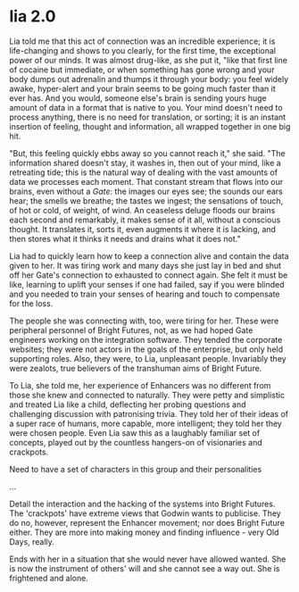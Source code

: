 
# lia 2.0

Lia told me that this act of connection was an incredible experience; it is life-changing and shows to you clearly, for the first time, the exceptional power of our minds. It was almost drug-like, as she put it, "like that first line of cocaine but immediate, or when something has gone wrong and your body dumps out adrenalin and thumps it through your body: you feel widely awake, hyper-alert and your brain seems to be going much faster than it ever has. And you would, someone else's brain is sending yours huge amount of data in a format that is native to you. Your mind doesn't need to process anything, there is no need for translation, or sorting; it is an instant insertion of feeling, thought and information, all wrapped together in one big hit.

"But, this feeling quickly ebbs away so you cannot reach it," she said. "The information shared doesn't stay, it washes in, then out of your mind, like a retreating tide; this is the natural way of dealing with the vast amounts of data we processes each moment. That constant stream that flows into our brains, even without a *Gate*: the images our eyes see; the sounds our ears hear; the smells we breathe; the tastes we ingest; the sensations of touch, of hot or cold, of weight, of wind. An ceaseless deluge floods our brains each second and remarkably, it makes sense of it all, without a conscious thought. It translates it, sorts it, even augments it where it is lacking, and then stores what it thinks it needs and drains what it does not."

Lia had to quickly learn how to keep a connection alive and contain the data given to her. It was tiring work and many days she just lay in bed and shut off her Gate's connection to exhausted to connect again. She felt it must be like, learning to uplift your senses if one had failed, say if you were blinded and you needed to train your senses of hearing and touch to compensate for the loss.

The people she was connecting with, too, were tiring for her. These were peripheral personnel of Bright Futures, not, as we had hoped Gate engineers working on the integration software. They tended the corporate websites; they were not actors in the goals of the enterprise, but only held supporting roles. Also, they were, to Lia, unpleasant people. Invariably they were zealots, true believers of the transhuman aims of Bright Future.

To Lia, she told me, her experience of Enhancers was no different from those she knew and connected to naturally. They were petty and simplistic and treated Lia like a child, deflecting her probing questions and challenging discussion with patronising trivia. They told her of their ideas of a super race of humans, more capable, more intelligent; they told her they were chosen people. Even Lia saw this as a laughably familiar set of concepts, played out by the countless hangers-on of visionaries and crackpots.

Need to have a set of characters in this group and their personalities

...

Detail the interaction and the hacking of the systems into Bright Futures. The 'crackpots' have extreme views that Godwin wants to publicise. They do no, however, represent the Enhancer movement; nor does Bright Future either. They are more into making money and finding influence - very Old Days, really.

Ends with her in a situation that she would never have allowed wanted. She is now the instrument of others' will and she cannot see a way out. She is frightened and alone.